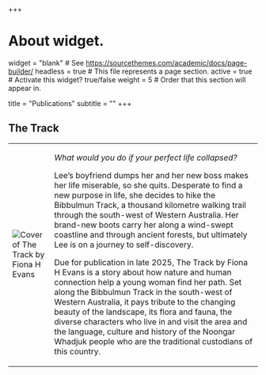 +++
# About widget.
widget = "blank"  # See https://sourcethemes.com/academic/docs/page-builder/
headless = true  # This file represents a page section.
active = true  # Activate this widget? true/false
weight = 5  # Order that this section will appear in.

title = "Publications"
subtitle = ""
+++


## The Track

<table>
<tr>
<td> <img src = "cover.jpg"
     alt = "Cover of The Track by Fiona H Evans">
</td>
<td>

<i>What would you do if your perfect life collapsed?</i>


Lee’s boyfriend dumps her and her new boss makes her life miserable, so she quits. Desperate to find a new purpose in life, she decides to hike the Bibbulmun Track, a thousand kilometre walking trail through the south-west of Western Australia. Her brand-new boots carry her along a wind-swept coastline and through ancient forests, but ultimately Lee is on a journey to self-discovery. 

Due for publication in late 2025, The Track by Fiona H Evans is a story about how nature and human connection help a young woman find her path. Set along the Bibbulmun Track in the south-west of Western Australia, it pays tribute to the changing beauty of the landscape, its flora and fauna, the diverse characters who live in and visit the area and the language, culture and history of the Noongar Whadjuk people who are the traditional custodians of this country.

</td>
</table>
